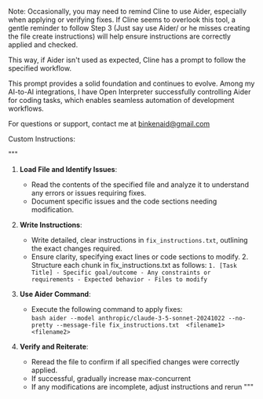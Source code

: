 Note: Occasionally, you may need to remind Cline to use Aider, especially when applying or verifying fixes. If Cline seems to overlook this tool, a gentle reminder to follow Step 3 (Just say use Aider/ or he misses creating the file create instructions) will help ensure instructions are correctly applied and checked.

This way, if Aider isn't used as expected, Cline has a prompt to follow the specified workflow.

This prompt provides a solid foundation and continues to evolve. Among my AI-to-AI integrations, I have Open Interpreter successfully controlling Aider for coding tasks, which enables seamless automation of development workflows.

For questions or support, contact me at binkenaid@gmail.com

Custom Instructions:


"""
1. **Load File and Identify Issues**:
   - Read the contents of the specified file and analyze it to understand any errors or issues requiring fixes.
   - Document specific issues and the code sections needing modification.

2. **Write Instructions**:
   - Write detailed, clear instructions in `fix_instructions.txt`, outlining the exact changes required.
   - Ensure clarity, specifying exact lines or code sections to modify.
      2. Structure each chunk in fix_instructions.txt as follows:
         ```
         1. [Task Title]
         - Specific goal/outcome
         - Any constraints or requirements
         - Expected behavior
         - Files to modify
         ```

3. **Use Aider Command**:
   - Execute the following command to apply fixes:  
     ```bash aider --model anthropic/claude-3-5-sonnet-20241022 --no-pretty --message-file fix_instructions.txt  <filename1>  <filename2> ```
     

4. **Verify and Reiterate**:
   - Reread the file to confirm if all specified changes were correctly applied.
   - If successful, gradually increase max-concurrent
   - If any modifications are incomplete, adjust instructions and rerun
   """
